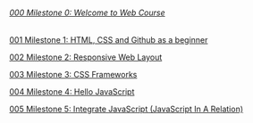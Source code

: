 ###### [000 Milestone 0: Welcome to Web Course](https://github.com/rsnirob/Programming-Hero/tree/main/My%20Classes/Complete%20Web%20Development%20Course%20With%20Jhankar%20Mahbub/000%20Milestone%200:%20Welcome%20to%20Web%20Course)


[001 Milestone 1: HTML, CSS and Github as a beginner](https://github.com/rsnirob/Programming-Hero/tree/main/My%20Classes/Complete%20Web%20Development%20Course%20With%20Jhankar%20Mahbub/001%20Milestone%201:%20HTML%2C%20CSS%20and%20Github%20as%20a%20beginner)



[002 Milestone 2: Responsive Web Layout](https://github.com/rsnirob/Programming-Hero/tree/main/My%20Classes/Complete%20Web%20Development%20Course%20With%20Jhankar%20Mahbub/002%20Milestone%202:%20%20Responsive%20Web%20Layout)


[003 Milestone 3: CSS Frameworks](https://github.com/rsnirob/Programming-Hero/tree/main/My%20Classes/Complete%20Web%20Development%20Course%20With%20Jhankar%20Mahbub/003%20Milestone%203:%20CSS%20Frameworks)


[004 Milestone 4: Hello JavaScript](https://github.com/rsnirob/Programming-Hero/tree/main/My%20Classes/Complete%20Web%20Development%20Course%20With%20Jhankar%20Mahbub/004%20Milestone%204:%20Hello%20JavaScript)


[005 Milestone 5: Integrate JavaScript (JavaScript In A Relation)](https://github.com/rsnirob/Programming-Hero/tree/main/My%20Classes/Complete%20Web%20Development%20Course%20With%20Jhankar%20Mahbub/005%20Milestone%205:%20Integrate%20JavaScript%20(JavaScript%20In%20A%20Relation))


